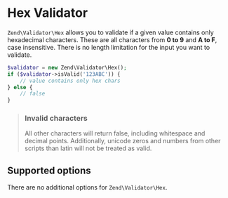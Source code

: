 # Hex Validator

`Zend\Validator\Hex` allows you to validate if a given value contains only
hexadecimal characters. These are all characters from **0 to 9** and **A to F**,
case insensitive. There is no length limitation for the input you want to
validate.

```php
$validator = new Zend\Validator\Hex();
if ($validator->isValid('123ABC')) {
    // value contains only hex chars
} else {
    // false
}
```

> ### Invalid characters
>
> All other characters will return false, including whitespace and decimal
> points. Additionally, unicode zeros and numbers from other scripts than latin
> will not be treated as valid.

## Supported options

There are no additional options for `Zend\Validator\Hex`.
